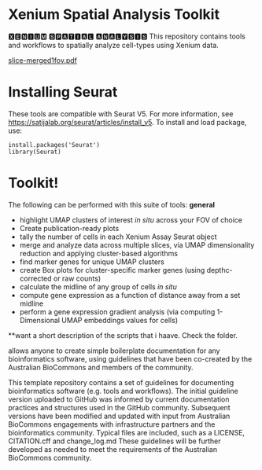 # Xenium Spatial Analysis Toolkit
🆇🅴🅽🅸🆄🅼 🆂🅿🅰🆃🅸🅰🅻 🅰🅽🅰🅻🆈🆂🅸🆂
This repository contains tools and workflows to spatially analyze cell-types using Xenium data.

[slice-merged1fov.pdf](https://github.com/MargoKapustina/Xenium-tools/files/13956260/slice-merged1fov.pdf)

# Installing Seurat
These tools are compatible with Seurat V5. For more information, see https://satijalab.org/seurat/articles/install_v5. 
To install and load package, use:
```
install.packages('Seurat')
library(Seurat)
```
# Toolkit!
The following can be performed with this suite of tools:
__general__
* highlight UMAP clusters of interest _in situ_ across your FOV of choice
* Create publication-ready plots
* tally the number of cells in each Xenium Assay Seurat object
* merge and analyze data across multiple slices, via UMAP dimensionality reduction and applying cluster-based algorithms
* find marker genes for unique UMAP clusters
* create Box plots for cluster-specific marker genes (using depthc-corrected or raw counts)
* calculate the midline of any group of cells _in situ_
* compute gene expression as a function of distance away from a set midline
* perform a gene expression gradient analysis (via computing 1-Dimensional UMAP embeddings values for cells)

**want a short description of the scripts that i haave. Check the folder.

allows anyone to create simple boilerplate documentation for any bioinformatics software, using guidelines that have been co-created by the Australian BioCommons and members of the community.

This template repository contains a set of guidelines for documenting bioinformatics software (e.g. tools and workflows).
The initial guideline version uploaded to GitHub was informed by current documentation practices and structures used in the GitHub community.
Subsequent versions have been modified and updated with input from Australian BioCommons engagements with infrastructure partners and the bioinformatics community.
Typical files are included, such as a LICENSE, CITATION.cff and change_log.md
These guidelines will be further developed as needed to meet the requirements of the Australian BioCommons community.

